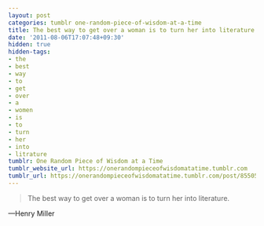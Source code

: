 ```yaml
---
layout: post
categories: tumblr one-random-piece-of-wisdom-at-a-time
title: The best way to get over a woman is to turn her into literature.
date: '2011-08-06T17:07:48+09:30'
hidden: true
hidden-tags:
- the
- best
- way
- to
- get
- over
- a
- women
- is
- to
- turn
- her
- into
- litrature
tumblr: One Random Piece of Wisdom at a Time
tumblr_website_url: https://onerandompieceofwisdomatatime.tumblr.com
tumblr_url: https://onerandompieceofwisdomatatime.tumblr.com/post/8550562946/the-best-way-to-get-over-a-woman-is-to-turn-her
---
```

> The best way to get over a woman is to turn her into literature.

—Henry Miller
